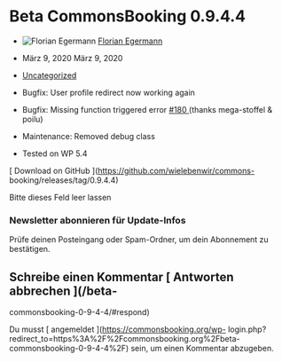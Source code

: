 #  Beta CommonsBooking 0.9.4.4

  * ![Florian Egermann](https://secure.gravatar.com/avatar/5567fe82f6b8826cc61f2bbde2bc9f2b?s=20&d=mm&r=g) [ Florian Egermann ](https://commonsbooking.org/author/florian/ "Beiträge von Florian Egermann")
  * März 9, 2020  März 9, 2020 
  * [ Uncategorized ](https://commonsbooking.org/category/uncategorized/)

  * Bugfix: User profile redirect now working again 
  * Bugfix: Missing function triggered error [ #180 ](https://github.com/wielebenwir/commons-booking/issues/180) (thanks mega-stoffel & poilu) 
  * Maintenance: Removed debug class 
  * Tested on WP 5.4 

[ Download on GitHub ](https://github.com/wielebenwir/commons-
booking/releases/tag/0.9.4.4)

Bitte dieses Feld leer lassen

###  Newsletter abonnieren für Update-Infos

Prüfe deinen Posteingang oder Spam-Ordner, um dein Abonnement zu bestätigen.

##  Schreibe einen Kommentar  [ Antworten abbrechen ](/beta-
commonsbooking-0-9-4-4/#respond)

Du musst [ angemeldet ](https://commonsbooking.org/wp-
login.php?redirect_to=https%3A%2F%2Fcommonsbooking.org%2Fbeta-
commonsbooking-0-9-4-4%2F) sein, um einen Kommentar abzugeben.

